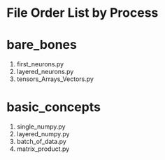 # File Order List by Process 

# bare_bones
1. first_neurons.py
2. layered_neurons.py
3. tensors_Arrays_Vectors.py

# basic_concepts

1. single_numpy.py
2. layered_numpy.py
3. batch_of_data.py
4. matrix_product.py
